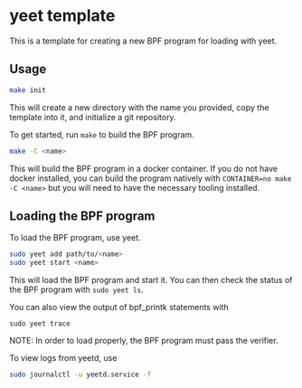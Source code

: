# yeet template

This is a template for creating a new BPF program for loading with yeet.

## Usage

```sh
make init
```

This will create a new directory with the name you provided, copy the template into it, and initialize a git repository.

To get started, run `make` to build the BPF program.

```sh
make -C <name>
```

This will build the BPF program in a docker container. If you do not have docker installed, you can build the program natively with `CONTAINER=no make -C <name>` but you will need to have the necessary tooling installed.

## Loading the BPF program

To load the BPF program, use yeet.

```sh
sudo yeet add path/to/<name>
sudo yeet start <name>
```

This will load the BPF program and start it. You can then check the status of the BPF program with `sudo yeet ls`.

You can also view the output of bpf_printk statements with

```
sudo yeet trace
```

NOTE: In order to load properly, the BPF program must pass the verifier.

To view logs from yeetd, use

```sh
sudo journalctl -u yeetd.service -f
```